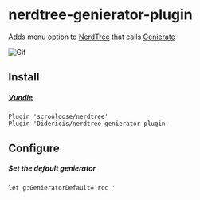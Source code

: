# nerdtree-genierator-plugin

Adds menu option to [NerdTree](https://github.com/scrooloose/nerdtree) that calls [Genierate](https://github.com/Didericis/genierator)

![Gif](https://media.giphy.com/media/xUPGGychoOYMfT3sS4/giphy.gif)

## Install 

##### [Vundle](https://github.com/VundleVim/Vundle.vim)
```
Plugin 'scrooloose/nerdtree'
Plugin 'Didericis/nerdtree-genierator-plugin'
```

## Configure

##### Set the default genierator
```vim
let g:GenieratorDefault='rcc '
```
